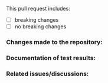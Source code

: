 <!-- PLEASE ENSURE YOU HAVE READ CLOUDNET'S CODESTYLE GUIDELINES -->
<!-- IF YOU'RE NOT FOLLOWING CLOUDNET'S CODESTYLE GUIDELINES, THEN THIS PULL REQUEST IS LIKELY TO BE REJECTED -->
<!-- IF YOU'RE NOT PROVIDING ANY INFORMATION, THEN THIS PULL REQUEST IS LIKELY TO BE REJECTED -->

This pull request includes:

- [ ] breaking changes
- [ ] no breaking changes

### Changes made to the repository:

<!-- A brief description of the changes done in this pull request. -->

### Documentation of test results:

<!-- Add test results before and after applying your changes. -->

### Related issues/discussions:

<!-- Add any related issues here by mentioning them (e.g. Fixes #1). -->  
